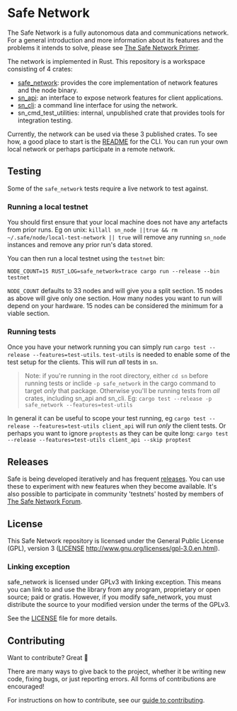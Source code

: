 # Safe Network

The Safe Network is a fully autonomous data and communications network. For a general introduction and more information about its features and the problems it intends to solve, please see [The Safe Network Primer](https://primer.safenetwork.org/).

The network is implemented in Rust. This repository is a workspace consisting of 4 crates:

* [safe_network](https://crates.io/crates/safe_network): provides the core implementation of network features and the node binary.
* [sn_api](https://crates.io/crates/sn_api): an interface to expose network features for client applications.
* [sn_cli](https://crates.io/crates/sn_cli): a command line interface for using the network.
* sn_cmd_test_utilities: internal, unpublished crate that provides tools for integration testing.

Currently, the network can be used via these 3 published crates. To see how, a good place to start is the [README](sn_cli/README.md) for the CLI. You can run your own local network or perhaps participate in a remote network.

## Testing

Some of the `safe_network` tests require a live network to test against.

### Running a local testnet

You should first ensure that your local machine does not have any artefacts from prior runs. Eg on unix: `killall sn_node ||true && rm  ~/.safe/node/local-test-network || true` will remove any running `sn_node` instances and remove any prior run's data stored.

You can then run a local testnet using the `testnet` bin:

`NODE_COUNT=15 RUST_LOG=safe_network=trace cargo run --release --bin testnet`

`NODE_COUNT` defaults to 33 nodes and will give you a split section. 15 nodes as above will give only one section. How many nodes you want to run will depend on your hardware. 15 nodes can be considered the minimum for a viable section.

### Running tests

Once you have your network running you can simply run `cargo test --release --features=test-utils`. `test-utils` is needed to enable some of the test setup for the clients. This will run _all_ tests in `sn`. 

> Note: if you're running in the root directory, either `cd sn` before running tests or inclide `-p safe_network` in the cargo command to target _only_ that package. Otherwise you'll be running tests from _all_ crates, including sn_api and sn_cli. Eg: `cargo test --release -p safe_network --features=test-utils`

In general it can be useful to scope your test running, eg `cargo test --release --features=test-utils client_api` will run _only_ the client tests. Or perhaps you want to ignore `proptests` as they can be quite long: `cargo test --release --features=test-utils client_api --skip proptest`



## Releases

Safe is being developed iteratively and has frequent [releases](https://github.com/maidsafe/safe_network/releases). You can use these to experiment with new features when they become available. It's also possible to participate in community 'testnets' hosted by members of [The Safe Network Forum](https://safenetforum.org/).

## License

This Safe Network repository is licensed under the General Public License (GPL), version 3 ([LICENSE](LICENSE) http://www.gnu.org/licenses/gpl-3.0.en.html).

### Linking exception

safe_network is licensed under GPLv3 with linking exception. This means you can link to and use the library from any program, proprietary or open source; paid or gratis. However, if you modify safe_network, you must distribute the source to your modified version under the terms of the GPLv3.

See the [LICENSE](LICENSE) file for more details.

## Contributing

Want to contribute? Great :tada:

There are many ways to give back to the project, whether it be writing new code, fixing bugs, or just reporting errors. All forms of contributions are encouraged!

For instructions on how to contribute, see our [guide to contributing](https://github.com/maidsafe/QA/blob/master/CONTRIBUTING.md).
